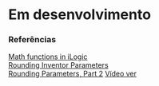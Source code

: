 # Em desenvolvimento

### Referências

[Math functions in iLogic](https://knowledge.autodesk.com/support/inventor-products/learn-explore/caas/CloudHelp/cloudhelp/2014/ENU/Inventor/files/GUID-E9CF6373-3E22-4E25-9F1D-49B8602A8EC0-htm.html)  
[Rounding Inventor Parameters](http://blog.ads-sol.com/2014/07/rounding-inventor-parameters.html)  
[Rounding Parameters, Part 2](http://blog.ads-sol.com/2016/02/rounding-parameters-part-2.html)
[Vídeo ver](https://www.youtube.com/watch?v=vjr-5_ZunNA)
